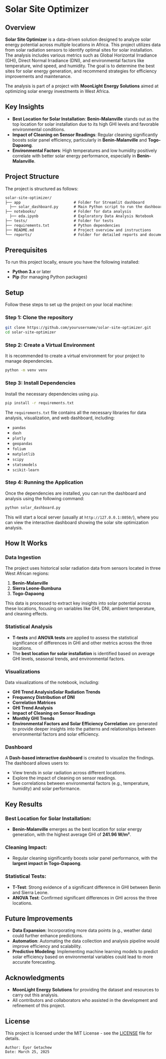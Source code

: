 # Solar Site Optimizer

## Overview
**Solar Site Optimizer** is a data-driven solution designed to analyze solar energy potential across multiple locations in Africa. This project utilizes data from solar radiation sensors to identify optimal sites for solar installation. The analysis includes various metrics such as Global Horizontal Irradiance (GHI), Direct Normal Irradiance (DNI), and environmental factors like temperature, wind speed, and humidity. The goal is to determine the best sites for solar energy generation, and recommend strategies for efficiency improvements and maintenance.

The analysis is part of a project with **MoonLight Energy Solutions** aimed at optimizing solar energy investments in West Africa.

## Key Insights
- **Best Location for Solar Installation**: **Benin-Malanville** stands out as the top location for solar installation due to its high GHI levels and favorable environmental conditions.
- **Impact of Cleaning on Sensor Readings**: Regular cleaning significantly boosts solar panel efficiency, particularly in **Benin-Malanville** and **Togo-Dapaong**.
- **Environmental Factors**: High temperatures and low humidity positively correlate with better solar energy performance, especially in **Benin-Malanville**.
  
## Project Structure
The project is structured as follows:

```markdown
solar-site-optimizer/
├── app                        # Folder for Streamlit dashboard 
  ├── solar_dashboard.py       # Main Python script to run the dashboard and analysis
├── notebooks/                 # Folder for data analysis
  ├── eda.ipynb                # Exploratory Data Analysis Notebook
├── tests/                     # Folder for tests
├── requirements.txt           # Python dependencies
├── README.md                  # Project overview and instructions
└── reports/                   # Folder for detailed reports and documentation
```

## Prerequisites

To run this project locally, ensure you have the following installed:
- **Python 3.x** or later
- **Pip** (for managing Python packages)

## Setup

Follow these steps to set up the project on your local machine:

### Step 1: Clone the repository
```bash
git clone https://github.com/yourusername/solar-site-optimizer.git
cd solar-site-optimizer
```

### Step 2: Create a Virtual Environment
It is recommended to create a virtual environment for your project to manage dependencies.

```bash
python -m venv venv
```

### Step 3: Install Dependencies
Install the necessary dependencies using `pip`.

```bash
pip install -r requirements.txt
```

The `requirements.txt` file contains all the necessary libraries for data analysis, visualization, and web dashboard, including:
- `pandas`
- `dash`
- `plotly`
- `geopandas`
- `folium`
- `matplotlib`
- `scipy`
- `statsmodels`
- `scikit-learn`

### Step 4: Running the Application
Once the dependencies are installed, you can run the dashboard and analysis using the following command:

```bash
python solar_dashboard.py
```

This will start a local server (usually at `http://127.0.0.1:8050/`), where you can view the interactive dashboard showing the solar site optimization analysis.

## How It Works

### Data Ingestion
The project uses historical solar radiation data from sensors located in three West African regions:
1. **Benin-Malanville**
2. **Sierra Leone-Bumbuna**
3. **Togo-Dapaong**

This data is processed to extract key insights into solar potential across these locations, focusing on variables like GHI, DNI, ambient temperature, and cleaning effects.

### Statistical Analysis
- **T-tests** and **ANOVA tests** are applied to assess the statistical significance of differences in GHI and other metrics across the three locations.
- The **best location for solar installation** is identified based on average GHI levels, seasonal trends, and environmental factors.

### Visualizations
Data visualizations of the notebook, including:
- **GHI Trend AnalysisSolar Radiation Trends**
- **Frequency Distribution of DNI**
- **Correlation Matrices**
- **GHI Trend Analysis**
- **Impact of Cleaning on Sensor Readings**
- **Monthly GHI Trends**
- **Environmental Factors and Solar Efficiency Correlation**
are generated to provide deeper insights into the patterns and relationships between environmental factors and solar efficiency.

### Dashboard
A **Dash-based interactive dashboard** is created to visualize the findings. The dashboard allows users to:
- View trends in solar radiation across different locations.
- Explore the impact of cleaning on sensor readings.
- See correlations between environmental factors (e.g., temperature, humidity) and solar performance.

## Key Results

### Best Location for Solar Installation:
- **Benin-Malanville** emerges as the best location for solar energy generation, with the highest average GHI of **241.96 W/m²**.

### Cleaning Impact:
- Regular cleaning significantly boosts solar panel performance, with the **largest impact in Togo-Dapaong**.

### Statistical Tests:
- **T-Test**: Strong evidence of a significant difference in GHI between Benin and Sierra Leone.
- **ANOVA Test**: Confirmed significant differences in GHI across the three locations.

## Future Improvements
- **Data Expansion**: Incorporating more data points (e.g., weather data) could further enhance predictions.
- **Automation**: Automating the data collection and analysis pipeline would improve efficiency and scalability.
- **Predictive Modeling**: Implementing machine learning models to predict solar efficiency based on environmental variables could lead to more accurate forecasting.

## Acknowledgments
- **MoonLight Energy Solutions** for providing the dataset and resources to carry out this analysis.
- All contributors and collaborators who assisted in the development and refinement of this project.

## License
This project is licensed under the MIT License - see the [LICENSE](LICENSE) file for details.
```
Author: Eyor Getachew
Date: March 25, 2025
